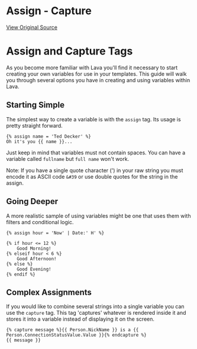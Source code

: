 # Assign - Capture
[View Original Source](https://community.rockrms.com/lava/tags/variable-tags)

Assign and Capture Tags
=======================

As you become more familiar with Lava you'll find it necessary to start creating your own variables for use in your templates. This guide will walk you through several options you have in creating and using variables within Lava.

Starting Simple
---------------

The simplest way to create a variable is with the `assign` tag. Its usage is pretty straight forward.

```
{% assign name = 'Ted Decker' %}
Oh it's you {{ name }}...
```

Just keep in mind that variables must not contain spaces. You can have a variable called `fullname` but `full name` won't work.

Note: If you have a single quote character (') in your raw string you must encode it as ASCII code `&#39` or use double quotes for the string in the assign.

Going Deeper
------------

A more realistic sample of using variables might be one that uses them with filters and conditional logic.

```
{% assign hour = 'Now' | Date:' H' %}

{% if hour <= 12 %}
    Good Morning!
{% elseif hour < 6 %}
    Good Afternoon!
{% else %}    
    Good Evening!
{% endif %}
```

Complex Assignments
-------------------

If you would like to combine several strings into a single variable you can use the `capture` tag. This tag 'captures' whatever is rendered inside it and stores it into a variable instead of displaying it on the screen.

```
{% capture message %}{{ Person.NickName }} is a {{ Person.ConnectionStatusValue.Value }}{% endcapture %}
{{ message }}
```
